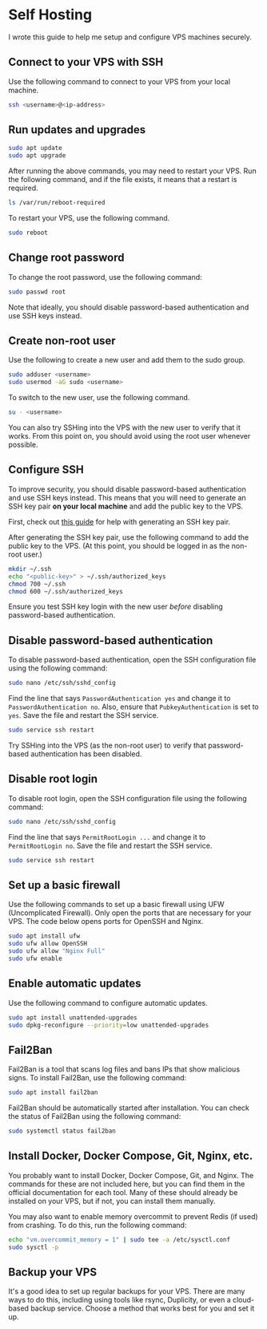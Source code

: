 # Self Hosting
I wrote this guide to help me setup and configure VPS machines securely. 

## Connect to your VPS with SSH
Use the following command to connect to your VPS from your local machine. 
```bash
ssh <username>@<ip-address>
```

## Run updates and upgrades
```bash
sudo apt update
sudo apt upgrade
```
After running the above commands, you may need to restart your VPS. Run the following command, and if the file exists, it means that a restart is required.
```bash
ls /var/run/reboot-required
```
To restart your VPS, use the following command.
```bash
sudo reboot
```

## Change root password
To change the root password, use the following command:
```bash
sudo passwd root
```
Note that ideally, you should disable password-based authentication and use SSH keys instead.

## Create non-root user
Use the following to create a new user and add them to the sudo group.
```bash
sudo adduser <username>
sudo usermod -aG sudo <username>
```
To switch to the new user, use the following command.
```bash
su - <username>
```
You can also try SSHing into the VPS with the new user to verify that it works. From this point on, you should avoid using the root user whenever possible.

## Configure SSH
To improve security, you should disable password-based authentication and use SSH keys instead. This means that you will need to generate an SSH key pair **on your local machine** and add the public key to the VPS. 

First, check out [this guide](https://docs.github.com/en/authentication/connecting-to-github-with-ssh/generating-a-new-ssh-key-and-adding-it-to-the-ssh-agent) for help with generating an SSH key pair.

After generating the SSH key pair, use the following command to add the public key to the VPS. (At this point, you should be logged in as the non-root user.)
```bash
mkdir ~/.ssh
echo "<public-key>" > ~/.ssh/authorized_keys
chmod 700 ~/.ssh
chmod 600 ~/.ssh/authorized_keys
```

Ensure you test SSH key login with the new user *before* disabling password-based authentication.

## Disable password-based authentication
To disable password-based authentication, open the SSH configuration file using the following command:
```bash
sudo nano /etc/ssh/sshd_config
```
Find the line that says `PasswordAuthentication yes` and change it to `PasswordAuthentication no`. Also, ensure that `PubkeyAuthentication` is set to `yes`. Save the file and restart the SSH service.
```bash
sudo service ssh restart
```
Try SSHing into the VPS (as the non-root user) to verify that password-based authentication has been disabled.

## Disable root login
To disable root login, open the SSH configuration file using the following command:
```bash
sudo nano /etc/ssh/sshd_config
```
Find the line that says `PermitRootLogin ...` and change it to `PermitRootLogin no`. Save the file and restart the SSH service.
```bash
sudo service ssh restart
```

## Set up a basic firewall
Use the following commands to set up a basic firewall using UFW (Uncomplicated Firewall). Only open the ports that are necessary for your VPS. The code below opens ports for OpenSSH and Nginx.
```bash
sudo apt install ufw
sudo ufw allow OpenSSH
sudo ufw allow "Nginx Full"
sudo ufw enable
```

## Enable automatic updates
Use the following command to configure automatic updates.
```bash
sudo apt install unattended-upgrades
sudo dpkg-reconfigure --priority=low unattended-upgrades
```

## Fail2Ban
Fail2Ban is a tool that scans log files and bans IPs that show malicious signs. To install Fail2Ban, use the following command:
```bash
sudo apt install fail2ban
```
Fail2Ban should be automatically started after installation. You can check the status of Fail2Ban using the following command:
```bash
sudo systemctl status fail2ban
```

## Install Docker, Docker Compose, Git, Nginx, etc.
You probably want to install Docker, Docker Compose, Git, and Nginx. The commands for these are not included here, but you can find them in the official documentation for each tool. Many of these should already be installed on your VPS, but if not, you can install them manually.

You may also want to enable memory overcommit to prevent Redis (if used) from crashing. To do this, run the following command:
```bash
echo "vm.overcommit_memory = 1" | sudo tee -a /etc/sysctl.conf
sudo sysctl -p
```

## Backup your VPS
It's a good idea to set up regular backups for your VPS. There are many ways to do this, including using tools like rsync, Duplicity, or even a cloud-based backup service. Choose a method that works best for you and set it up.
